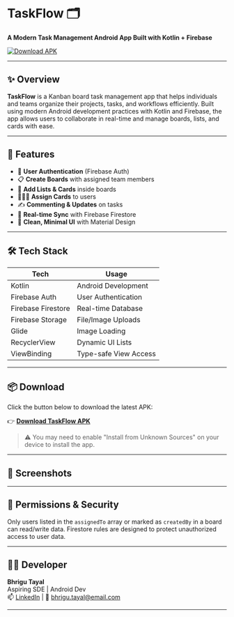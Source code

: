 # TaskFlow 🗂️
**A Modern Task Management Android App Built with Kotlin + Firebase**

[![Download APK](https://img.shields.io/badge/Download-APK-blue?style=for-the-badge&logo=android)](https://github.com/bhrigutayal/TaskFlow/releases/tag/v1.0.0)

---

## ✨ Overview

**TaskFlow** is a Kanban board task management app that helps individuals and teams organize their projects, tasks, and workflows efficiently. Built using modern Android development practices with Kotlin and Firebase, the app allows users to collaborate in real-time and manage boards, lists, and cards with ease.

---

## 🚀 Features

- 🔐 **User Authentication** (Firebase Auth)
- 📋 **Create Boards** with assigned team members
- 📌 **Add Lists & Cards** inside boards
- 🧑‍🤝‍🧑 **Assign Cards** to users
- ✍️ **Commenting & Updates** on tasks
- 🔄 **Real-time Sync** with Firebase Firestore
- 🎨 **Clean, Minimal UI** with Material Design

---

## 🛠️ Tech Stack

| Tech             | Usage                     |
|------------------|---------------------------|
| Kotlin           | Android Development       |
| Firebase Auth    | User Authentication       |
| Firebase Firestore | Real-time Database       |
| Firebase Storage | File/Image Uploads        |
| Glide            | Image Loading             |
| RecyclerView     | Dynamic UI Lists          |
| ViewBinding      | Type-safe View Access     |

---

## 📦 Download

Click the button below to download the latest APK:

👉 **[Download TaskFlow APK](https://github.com/bhrigutayal/TaskFlow/releases/download/v1.0.0/app-release.apk)**

> ⚠️ You may need to enable "Install from Unknown Sources" on your device to install the app.

---

## 📸 Screenshots


---

## 🔐 Permissions & Security

Only users listed in the `assignedTo` array or marked as `createdBy` in a board can read/write data. Firestore rules are designed to protect unauthorized access to user data.

---

## 🧑‍💻 Developer

**Bhrigu Tayal**  
Aspiring SDE | Android Dev  
📫 [LinkedIn](https://linkedin.com/in/bhrigu-tayal-0aa469212) | 📧 bhrigu.tayal@email.com

---
